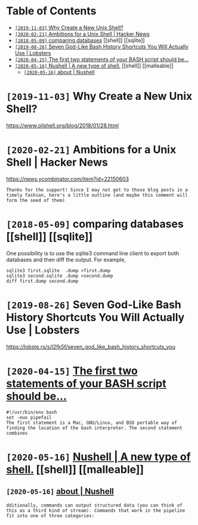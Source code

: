 
# Table of Contents

-   [`[2019-11-03]` Why Create a New Unix Shell?](#whycrtnwnxshll) 
-   [`[2020-02-21]` Ambitions for a Unix Shell | Hacker News](#mbtnsfrnxshllhckrnws) 
-   [`[2018-05-09]` comparing databases](#cmprngdtbss) [[shell]] [[sqlite]]
-   [`[2019-08-26]` Seven God-Like Bash History Shortcuts You Will Actually Use | Lobsters](#svngdlkbshhstryshrtctsywllctllyslbstrs) 
-   [`[2020-04-15]` The first two statements of your BASH script should be…](#sshshbntllthfrsttwsttmntstwsttmntsfyrbshscrptshldb) 
-   [`[2020-05-16]` Nushell | A new type of shell.](#swwwnshllshnshllnwtypfshll) [[shell]] [[malleable]]
    -   [`[2020-05-16]` about | Nushell](#swwwnshllshbthtmlbtnshll) 





# `[2019-11-03]` Why Create a New Unix Shell?

<https://www.oilshell.org/blog/2018/01/28.html>  




# `[2020-02-21]` Ambitions for a Unix Shell | Hacker News

<https://news.ycombinator.com/item?id=22150603>  

    Thanks for the support! Since I may not get to those blog posts in a timely fashion, here's a little outline (and maybe this comment will form the seed of them)




# `[2018-05-09]` comparing databases      [[shell]] [[sqlite]]

One possibility is to use the sqlite3 command line client to export both databases and then diff the output. For example,  

    sqlite3 first.sqlite  .dump >first.dump
    sqlite3 second.sqlite .dump >second.dump
    diff first.dump second.dump




# `[2019-08-26]` Seven God-Like Bash History Shortcuts You Will Actually Use | Lobsters

<https://lobste.rs/s/l2fk5f/seven_god_like_bash_history_shortcuts_you>  




# `[2020-04-15]` [The first two statements of your BASH script should be…](https://ashishb.net/all/the-first-two-statements-of-your-bash-script-should-be/)

    #!/usr/bin/env bash
    set -euo pipefail
    The first statement is a Mac, GNU/Linux, and BSD portable way of finding the location of the bash interpreter. The second statement combines




# `[2020-05-16]` [Nushell | A new type of shell.](https://www.nushell.sh/)      [[shell]] [[malleable]]





## `[2020-05-16]` [about | Nushell](https://www.nushell.sh/about.html)

    dditionally, commands can output structured data (you can think of this as a third kind of stream). Commands that work in the pipeline fit into one of three categories:

